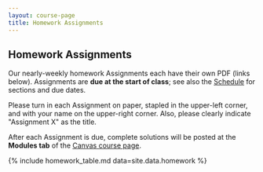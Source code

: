```yaml
---
layout: course-page
title: Homework Assignments
---
```


## Homework Assignments

Our nearly-weekly homework Assignments each have their own PDF (links below).  Assignments are **due at the start of class**; see also the [Schedule](assets/general/S23/schedule.pdf) for sections and due dates.

Please turn in each Assignment on paper, stapled in the upper-left corner, and with your name on the upper-right corner.  Also, please clearly indicate "Assignment X" as the title.

After each Assignment is due, complete solutions will be posted at the **Modules tab** of the [Canvas course page](https://canvas.alaska.edu/courses/13208).

{% include homework_table.md  data=site.data.homework %}
